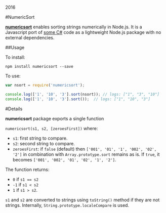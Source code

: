 2016

#NumericSort

<!--- tags: javascript nodejs -->

[**numericsort**](https://www.npmjs.com/package/numericsort) enables sorting strings numerically in Node.js. It is a Javascript port of [some C#](r/msnet-numeric-sort.md) code as a lightweight Node.js package with no external dependencies.

##Usage

To install:

```
npm install numericsort --save
```

To use:

```javascript
var nsort = require('numericsort');

console.log(['1', '10', '3'].sort(nsort)); // logs: ["1", "3", "10"] 
console.log(['1', '10', '3'].sort());  // logs: ["1", "10", "3"] 
```

#Details

**numericsort** package exports a single function

`numericsort(s1, s2, [zeroesFirst])` where:

* `s1`: first string to compare.
* `s2`: second string to compare.
* `zeroesFirst`: if `false` (default) then `['001', '01', '1', '002', '02', '2']` in combination with `Array.prototype.sort` remains as is. If `true`, it becomes `['001', '002', '01', '02', '1', '2']`.

The function returns:

* `0` if `s1 == s2`
* `-1` if `s1 < s2`
* `1` if `s1 > s2`. 

`s1` and `s2` are converted to strings using `toString()` method if they are not strings. Internally, `String.prototype.localeCompare` is used.



